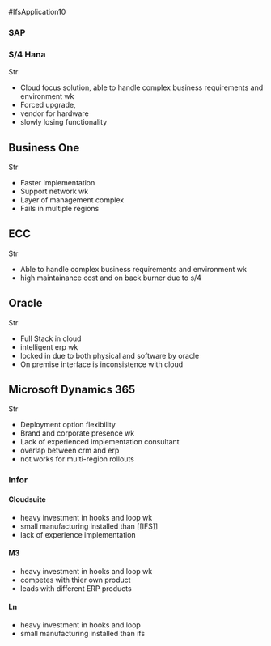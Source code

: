 #IfsApplication10
### SAP 

### S/4 Hana 
Str
-  Cloud focus solution, able to handle complex business requirements and environment
wk
- Forced upgrade,
- vendor for hardware
- slowly losing functionality

## Business One
Str
- Faster Implementation 
- Support network
wk
- Layer of management complex
- Fails in multiple regions

## ECC
Str
- Able to handle complex business requirements and environment
wk
- high maintainance cost and on back burner due to s/4


## Oracle 
Str 
- Full Stack in cloud 
- intelligent erp
wk 
- locked in due to both physical and software by oracle 
- On premise interface is inconsistence with cloud
## Microsoft Dynamics 365
Str
- Deployment option flexibility
- Brand and corporate presence 
wk
- Lack of experienced implementation consultant 
- overlap between crm and erp 
- not works for multi-region rollouts

### Infor 

#### Cloudsuite 
- heavy investment in hooks and loop
wk 
- small manufacturing installed than [[IFS]] 
- lack of experience implementation

#### M3
- heavy investment in hooks and loop
wk 
- competes with thier own product 
- leads with different ERP products 
#### Ln
- heavy investment in hooks and loop
- small manufacturing installed than ifs